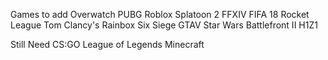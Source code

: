 Games to add
Overwatch
PUBG
Roblox
Splatoon 2
FFXIV
FIFA 18
Rocket League
Tom Clancy's Rainbox Six Siege
GTAV
Star Wars Battlefront II
H1Z1

Still Need
CS:GO
League of Legends
Minecraft